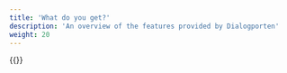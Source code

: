 ```yaml
---
title: 'What do you get?'
description: 'An overview of the features provided by Dialogporten'
weight: 20
---
```


{{<children />}}

